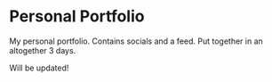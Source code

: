 # Personal Portfolio

My personal portfolio. Contains socials and a feed.
Put together in an altogether 3 days.

Will be updated!
